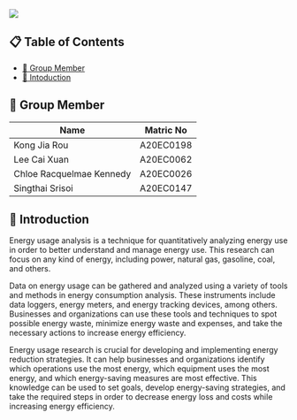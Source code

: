 <img src="https://github.com/drshahizan/special-topic-data-engineering/blob/main/project/proposal/StaticIP/Tech%20Consultant%20business%20Banner.png">

## 📋 Table of Contents
* [🤵 Group Member](#🤵-group-member)
* [📒 Intoduction](#📒-introduction)

## 🤵 Group Member 
| Name | Matric No |
| ----- | ----- |
| Kong Jia Rou | A20EC0198 | 
| Lee Cai Xuan | A20EC0062 | 
| Chloe Racquelmae Kennedy| A20EC0026 | 
| Singthai Srisoi | A20EC0147 | 

## 📒 Introduction 
  Energy usage analysis is a technique for quantitatively analyzing energy use in order to better understand and manage energy use. This research can focus on any kind of energy, including power, natural gas, gasoline, coal, and others.

  Data on energy usage can be gathered and analyzed using a variety of tools and methods in energy consumption analysis. These instruments include data loggers, energy meters, and energy tracking devices, among others. Businesses and organizations can use these tools and techniques to spot possible energy waste, minimize energy waste and expenses, and take the necessary actions to increase energy efficiency.

  Energy usage research is crucial for developing and implementing energy reduction strategies. It can help businesses and organizations identify which operations use the most energy, which equipment uses the most energy, and which energy-saving measures are most effective. This knowledge can be used to set goals, develop energy-saving strategies, and take the required steps in order to decrease energy loss and costs while increasing energy efficiency.
